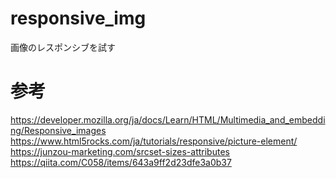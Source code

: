 # responsive_img
画像のレスポンシブを試す

# 参考
https://developer.mozilla.org/ja/docs/Learn/HTML/Multimedia_and_embedding/Responsive_images
https://www.html5rocks.com/ja/tutorials/responsive/picture-element/
https://junzou-marketing.com/srcset-sizes-attributes
https://qiita.com/C058/items/643a9ff2d23dfe3a0b37
